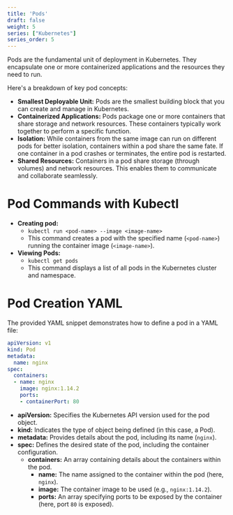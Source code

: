 ```yaml
---
title: 'Pods'
draft: false
weight: 5
series: ["Kubernetes"]
series_order: 5
---
```


Pods are the fundamental unit of deployment in Kubernetes. They encapsulate one or more containerized applications and the resources they need to run.

Here's a breakdown of key pod concepts:

- **Smallest Deployable Unit:** Pods are the smallest building block that you can create and manage in Kubernetes.
- **Containerized Applications:** Pods package one or more containers that share storage and network resources. These containers typically work together to perform a specific function.
- **Isolation:** While containers from the same image can run on different pods for better isolation, containers within a pod share the same fate. If one container in a pod crashes or terminates, the entire pod is restarted.
- **Shared Resources:** Containers in a pod share storage (through volumes) and network resources. This enables them to communicate and collaborate seamlessly.

# Pod Commands with Kubectl

- **Creating pod:**
	- `kubectl run <pod-name> --image <image-name>`
    - This command creates a pod with the specified name (`<pod-name>`) running the container image (`<image-name>`).
- **Viewing Pods:**
    - `kubectl get pods`
    - This command displays a list of all pods in the Kubernetes cluster and namespace.

# Pod Creation YAML

The provided YAML snippet demonstrates how to define a pod in a YAML file:

```yaml
apiVersion: v1
kind: Pod
metadata:
  name: nginx
spec:
  containers:
  - name: nginx
    image: nginx:1.14.2
    ports:
    - containerPort: 80
```

- **apiVersion:** Specifies the Kubernetes API version used for the pod object.
- **kind:** Indicates the type of object being defined (in this case, a Pod).
- **metadata:** Provides details about the pod, including its name (`nginx`).
- **spec:** Defines the desired state of the pod, including the container configuration.
    - **containers:** An array containing details about the containers within the pod.
        - **name:** The name assigned to the container within the pod (here, `nginx`).
        - **image:** The container image to be used (e.g., `nginx:1.14.2`).
        - **ports:** An array specifying ports to be exposed by the container (here, port `80` is exposed).